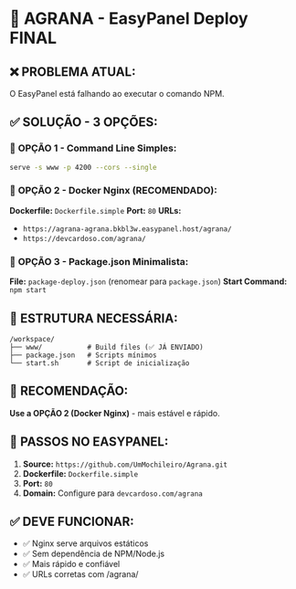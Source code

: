 # 🚀 AGRANA - EasyPanel Deploy FINAL

## ❌ **PROBLEMA ATUAL:**
O EasyPanel está falhando ao executar o comando NPM.

## ✅ **SOLUÇÃO - 3 OPÇÕES:**

### 🔧 **OPÇÃO 1 - Command Line Simples:**
```bash
serve -s www -p 4200 --cors --single
```

### 🔧 **OPÇÃO 2 - Docker Nginx (RECOMENDADO):**
**Dockerfile:** `Dockerfile.simple`
**Port:** `80`
**URLs:**
- `https://agrana-agrana.bkbl3w.easypanel.host/agrana/`
- `https://devcardoso.com/agrana/`

### 🔧 **OPÇÃO 3 - Package.json Minimalista:**
**File:** `package-deploy.json` (renomear para `package.json`)
**Start Command:** `npm start`

## 📂 **ESTRUTURA NECESSÁRIA:**
```
/workspace/
├── www/           # Build files (✅ JÁ ENVIADO)
├── package.json   # Scripts mínimos
└── start.sh       # Script de inicialização
```

## 🎯 **RECOMENDAÇÃO:**
**Use a OPÇÃO 2 (Docker Nginx)** - mais estável e rápido.

## 🔧 **PASSOS NO EASYPANEL:**

1. **Source:** `https://github.com/UmMochileiro/Agrana.git`
2. **Dockerfile:** `Dockerfile.simple`
3. **Port:** `80`
4. **Domain:** Configure para `devcardoso.com/agrana`

## ✅ **DEVE FUNCIONAR:**
- ✅ Nginx serve arquivos estáticos
- ✅ Sem dependência de NPM/Node.js
- ✅ Mais rápido e confiável
- ✅ URLs corretas com /agrana/
